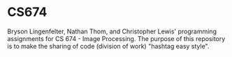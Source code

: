 # CS674
Bryson Lingenfelter, Nathan Thom, and Christopher Lewis' programming assignments for CS 674 - Image Processing. The purpose of this repository is to make the sharing of code (division of work) "hashtag easy style".
